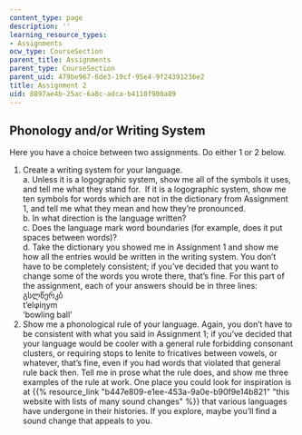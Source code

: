 ```yaml
---
content_type: page
description: ''
learning_resource_types:
- Assignments
ocw_type: CourseSection
parent_title: Assignments
parent_type: CourseSection
parent_uid: 479be967-6de3-19cf-95e4-9f24391236e2
title: Assignment 2
uid: 8897ae4b-25ac-6a8c-adca-b4110f900a89
---
```


Phonology and/or Writing System
-------------------------------

Here you have a choice between two assignments. Do either 1 or 2 below.

1.  Create a writing system for your language.  
    a. Unless it is a logographic system, show me all of the symbols it uses, and tell me what they stand for.  If it is a logographic system, show me ten symbols for words which are not in the dictionary from Assignment 1, and tell me what they mean and how they’re pronounced.  
    b. In what direction is the language written?  
    c. Does the language mark word boundaries (for example, does it put spaces between words)?  
    d. Take the dictionary you showed me in Assignment 1 and show me how all the entries would be written in the writing system. You don’t have to be completely consistent; if you’ve decided that you want to change some of the words you wrote there, that’s fine. For this part of the assignment, each of your answers should be in three lines:  
    გსლწერკბ  
    t’elφiŋym  
    ‘bowling ball’
2.  Show me a phonological rule of your language. Again, you don’t have to be consistent with what you said in Assignment 1; if you’ve decided that your language would be cooler with a general rule forbidding consonant clusters, or requiring stops to lenite to fricatives between vowels, or whatever, that’s fine, even if you had words that violated that general rule back then. Tell me in prose what the rule does, and show me three examples of the rule at work. One place you could look for inspiration is at {{% resource_link "b447e809-e1ee-453a-9a0e-b90f9e14b821" "this website with lists of many sound changes" %}} that various languages have undergone in their histories. If you explore, maybe you’ll find a sound change that appeals to you.